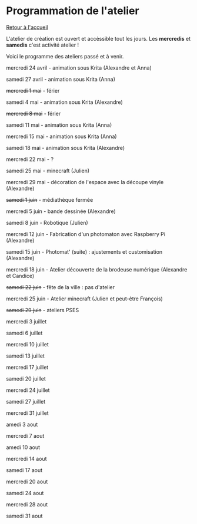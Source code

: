 # Programmation de l'atelier

[Retour à l'accueil](index.md)

L'atelier de création est ouvert et accèssible tout les jours. Les **mercredis** et **samedis** c'est activité atelier !

Voici le programme des ateliers passé et à venir.

mercredi 24 avril - animation sous Krita (Alexandre et Anna)

samedi 27 avril - animation sous Krita (Anna)

~~mercredi 1 mai~~ - férier

samedi 4 mai - animation sous Krita (Alexandre)

~~mercredi 8 mai~~ - férier

samedi 11 mai - animation sous Krita (Anna)

mercredi 15 mai - animation sous Krita (Anna)

samedi 18 mai - animation sous Krita (Alexandre)

mercredi 22 mai - ?

samedi 25 mai - minecraft (Julien)

mercredi 29 mai - décoration de l'espace avec la découpe vinyle (Alexandre)

~~samedi 1 juin~~ - médiathèque fermée

mercredi 5 juin - bande dessinée (Alexandre)

samedi 8 juin - Robotique (Julien)

mercredi 12 juin - Fabrication d'un photomaton avec Raspberry Pi (Alexandre)

samedi 15 juin - Photomat' (suite) : ajustements et customisation (Alexandre)

mercredi 18 juin - Atelier découverte de la brodeuse numérique (Alexandre et Candice)

~~samedi 22 juin~~ - fête de la ville : pas d'atelier

mercredi 25 juin - Atelier minecraft (Julien et peut-être François)

~~samedi 29 juin~~ - ateliers PSES

mercredi 3 juillet

samedi 6 juillet

mercredi 10 juillet

samedi 13 juillet

mercredi 17 juillet

samedi 20 juillet

mercredi 24 juillet

samedi 27 juillet

mercredi 31 juillet

amedi 3 aout

mercredi 7 aout

amedi 10 aout

mercredi 14 aout

samedi 17 aout

mercredi 20 aout

samedi 24 aout

mercredi 28 aout

samedi 31 aout
